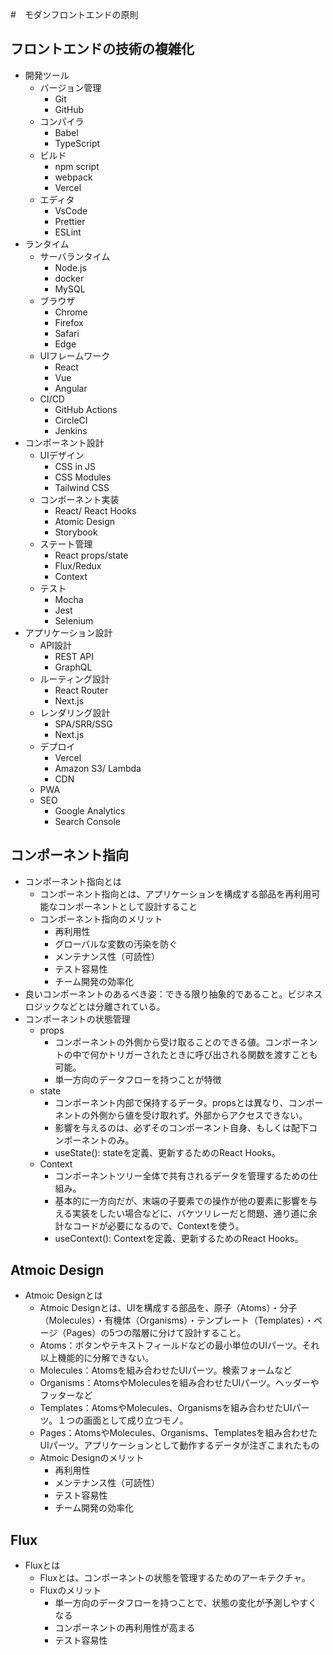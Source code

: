 #　モダンフロントエンドの原則

## フロントエンドの技術の複雑化
- 開発ツール
    - バージョン管理
        - Git
        - GitHub
    - コンパイラ
        - Babel
        - TypeScript
    - ビルド
        - npm script
        - webpack
        - Vercel
    - エディタ
        - VsCode
        - Prettier
        - ESLint
- ランタイム
    - サーバランタイム
        - Node.js
        - docker
        - MySQL
    - ブラウザ
        - Chrome
        - Firefox
        - Safari
        - Edge
    - UIフレームワーク
        - React
        - Vue
        - Angular
    - CI/CD
        - GitHub Actions
        - CircleCI
        - Jenkins
- コンポーネント設計
    - UIデザイン
        - CSS in JS
        - CSS Modules
        - Tailwind CSS
    - コンポーネント実装
        - React/ React Hooks
        - Atomic Design
        - Storybook
    - ステート管理
        - React props/state
        - Flux/Redux
        - Context
    - テスト
        - Mocha
        - Jest
        - Selenium
- アプリケーション設計
    - API設計
        - REST API
        - GraphQL
    - ルーティング設計
        - React Router
        - Next.js
    - レンダリング設計
        - SPA/SRR/SSG
        - Next.js
    - デプロイ
        - Vercel
        - Amazon S3/ Lambda
        - CDN
    - PWA
    - SEO
        - Google Analytics
        - Search Console

## コンポーネント指向
- コンポーネント指向とは
    - コンポーネント指向とは、アプリケーションを構成する部品を再利用可能なコンポーネントとして設計すること
    - コンポーネント指向のメリット
        - 再利用性
        - グローバルな変数の汚染を防ぐ
        - メンテナンス性（可読性）
        - テスト容易性
        - チーム開発の効率化
- 良いコンポーネントのあるべき姿：できる限り抽象的であること。ビジネスロジックなどとは分離されている。
- コンポーネントの状態管理
    - props
        - コンポーネントの外側から受け取ることのできる値。コンポーネントの中で何かトリガーされたときに呼び出される関数を渡すことも可能。
        - 単一方向のデータフローを持つことが特徴
    - state
        - コンポーネント内部で保持するデータ。propsとは異なり、コンポーネントの外側から値を受け取れず。外部からアクセスできない。
        - 影響を与えるのは、必ずそのコンポーネント自身、もしくは配下コンポーネントのみ。
        - useState(): stateを定義、更新するためのReact Hooks。
    - Context
        - コンポーネントツリー全体で共有されるデータを管理するための仕組み。
        - 基本的に一方向だが、末端の子要素での操作が他の要素に影響を与える実装をしたい場合などに、バケツリレーだと問題、通り道に余計なコードが必要になるので、Contextを使う。
        - useContext(): Contextを定義、更新するためのReact Hooks。

## Atmoic Design
- Atmoic Designとは
    - Atmoic Designとは、UIを構成する部品を、原子（Atoms）・分子（Molecules）・有機体（Organisms）・テンプレート（Templates）・ページ（Pages）の5つの階層に分けて設計すること。
    - Atoms：ボタンやテキストフィールドなどの最小単位のUIパーツ。それ以上機能的に分解できない。
    - Molecules：Atomsを組み合わせたUIパーツ。検索フォームなど
    - Organisms：AtomsやMoleculesを組み合わせたUIパーツ。ヘッダーやフッターなど
    - Templates：AtomsやMolecules、Organismsを組み合わせたUIパーツ。１つの画面として成り立つモノ。
    - Pages：AtomsやMolecules、Organisms、Templatesを組み合わせたUIパーツ。アプリケーションとして動作するデータが注ぎこまれたもの
    - Atmoic Designのメリット
        - 再利用性
        - メンテナンス性（可読性）
        - テスト容易性
        - チーム開発の効率化

## Flux
- Fluxとは
    - Fluxとは、コンポーネントの状態を管理するためのアーキテクチャ。
    - Fluxのメリット
        - 単一方向のデータフローを持つことで、状態の変化が予測しやすくなる
        - コンポーネントの再利用性が高まる
        - テスト容易性